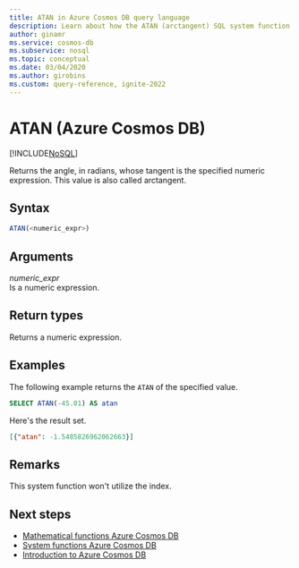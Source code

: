 ```yaml
---
title: ATAN in Azure Cosmos DB query language
description: Learn about how the ATAN (arctangent) SQL system function in Azure Cosmos DB returns the angle, in radians, whose tangent is the specified numeric expression
author: ginamr
ms.service: cosmos-db
ms.subservice: nosql
ms.topic: conceptual
ms.date: 03/04/2020
ms.author: girobins
ms.custom: query-reference, ignite-2022
---
```

# ATAN (Azure Cosmos DB)
[!INCLUDE[NoSQL](../../includes/appliesto-nosql.md)]

 Returns the angle, in radians, whose tangent is the specified numeric expression. This value is also called arctangent.  
  
## Syntax
  
```sql
ATAN(<numeric_expr>)  
```  
  
## Arguments
  
*numeric_expr*  
   Is a numeric expression.  
  
## Return types
  
  Returns a numeric expression.  
  
## Examples
  
  The following example returns the `ATAN` of the specified value.  
  
```sql
SELECT ATAN(-45.01) AS atan  
```  
  
 Here's the result set.  
  
```json
[{"atan": -1.5485826962062663}]  
```  
  
## Remarks

This system function won't utilize the index.

## Next steps

- [Mathematical functions Azure Cosmos DB](mathematical-functions.md)
- [System functions Azure Cosmos DB](system-functions.yml)
- [Introduction to Azure Cosmos DB](../../introduction.md)

